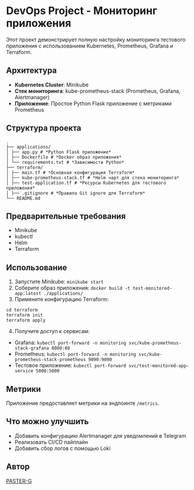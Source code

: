 # DevOps Project - Мониторинг приложения

Этот проект демонстрирует полную настройку мониторинга тестового приложения с использованием Kubernetes, Prometheus, Grafana и Terraform.

## Архитектура

- **Kubernetes Cluster**: Minikube
- **Стек мониторинга**: kube-prometheus-stack (Prometheus, Grafana, Alertmanager)
- **Приложение**: Простое Python Flask приложение с метриками Prometheus

## Структура проекта
```
.
├── applications/
│ ├── app.py # *Python Flask приложение*
│ ├── Dockerfile # *Docker образ приложения*
│ └── requirements.txt # *Зависимости Python*
├── terraform/
│ ├── main.tf # *Основная конфигурация Terraform*
│ ├── kube-prometheus-stack.tf # *Helm чарт для стека мониторинга*
│ ├── test-application.tf # *Ресурсы Kubernetes для тестового приложения*
│ ├── .gitignore # *Правила Git ignore для Terraform*
└── README.md
```
## Предварительные требования

- Minikube
- kubectl
- Helm
- Terraform

## Использование

1. Запустите Minikube: `minikube start`
2. Соберите образ приложения: `docker build -t test-monitored-app:latest ./applications/`
3. Примените конфигурацию Terraform:
```
cd terraform
terraform init
terraform apply
```
4. Получите доступ к сервисам:
- Grafana: `kubectl port-forward -n monitoring svc/kube-prometheus-stack-grafana 8080:80`
- Prometheus: `kubectl port-forward -n monitoring svc/kube-prometheus-stack-prometheus 9090:9090`
- Тестовое приложение: `kubectl port-forward svc/test-monitored-app-service 5000:5000`

## Метрики

Приложение предоставляет метрики на эндпоинте `/metrics`.

## Что можно улучшить

- Добавить конфигурацию Alertmanager для уведомлений в Telegram
- Реализовать CI/CD пайплайн
- Добавить сбор логов с помощью Loki

## Автор

[PASTER-G](https://github.com/PASTER-G)